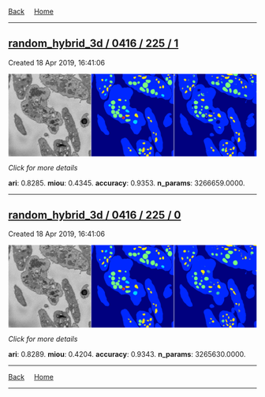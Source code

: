 
[Back](..)&nbsp;&nbsp;&nbsp;&nbsp;&nbsp;[Home](https://leapmanlab.github.io/snapshots)

---

<div class="summary"><a href="1"><h2>random_hybrid_3d / 0416 / 225 / 1</h2></a><p>Created 18 Apr 2019, 16:41:06
</p><a href="1"><img src="1/media/summary.png" align="center"></a><p>
<i>Click for more details</i>
</p></div>

**ari**: 0.8285. **miou**: 0.4345. **accuracy**: 0.9353. **n_params**: 3266659.0000. 

---

<div class="summary"><a href="0"><h2>random_hybrid_3d / 0416 / 225 / 0</h2></a><p>Created 18 Apr 2019, 16:41:06
</p><a href="0"><img src="0/media/summary.png" align="center"></a><p>
<i>Click for more details</i>
</p></div>

**ari**: 0.8289. **miou**: 0.4204. **accuracy**: 0.9343. **n_params**: 3265630.0000. 

---

[Back](..)&nbsp;&nbsp;&nbsp;&nbsp;&nbsp;[Home](https://leapmanlab.github.io/snapshots)

---
